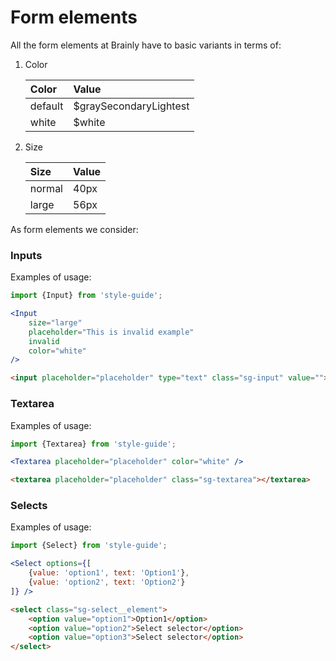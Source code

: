 # Form elements

All the form elements at Brainly have to basic variants in terms of:
1. Color

    | Color | Value | 
    | :- | :- | 
    | default | $graySecondaryLightest |
    | white | $white |

2. Size

    | Size | Value | 
    | :- | :- | 
    | normal | 40px |
    | large | 56px |


As form elements we consider:

### Inputs

Examples of usage:

```jsx
import {Input} from 'style-guide';

<Input
    size="large"
    placeholder="This is invalid example"
    invalid
    color="white"
/>
```

```HTML
<input placeholder="placeholder" type="text" class="sg-input" value="">
```

### Textarea

Examples of usage:

```jsx
import {Textarea} from 'style-guide';

<Textarea placeholder="placeholder" color="white" />
```

```HTML
<textarea placeholder="placeholder" class="sg-textarea"></textarea>
```

### Selects

Examples of usage:

```jsx
import {Select} from 'style-guide';

<Select options={[
    {value: 'option1', text: 'Option1'},
    {value: 'option2', text: 'Option2'}
]} />
```

```HTML
<select class="sg-select__element">
    <option value="option1">Option1</option>
    <option value="option2">Select selector</option>
    <option value="option3">Select selector</option>
</select>
```

